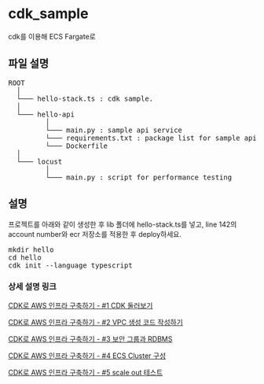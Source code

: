 # cdk_sample

cdk를 이용해 ECS Fargate로 

## 파일 설명
<pre>
ROOT
  │
  └─── hello-stack.ts : cdk sample. 
  │
  └─── hello-api
         │
         └─── main.py : sample api service 
         └─── requirements.txt : package list for sample api service
         └─── Dockerfile
  │
  └─── locust
         │
         └─── main.py : script for performance testing
</pre>

## 설명

프로젝트를 아래와 같이 생성한 후 lib 폴더에 hello-stack.ts를 넣고, line 142의 account number와 ecr 저장소를 적용한 후 deploy하세요.

<pre>
mkdir hello
cd hello
cdk init --language typescript
</pre>

### 상세 설명 링크

[CDK로 AWS 인프라 구축하기 - #1 CDK 둘러보기](https://ongamedev.tistory.com/486)

[CDK로 AWS 인프라 구축하기 - #2 VPC 생성 코드 작성하기](https://ongamedev.tistory.com/487)

[CDK로 AWS 인프라 구축하기 - #3 보안 그룹과 RDBMS](https://ongamedev.tistory.com/488)

[CDK로 AWS 인프라 구축하기 - #4 ECS Cluster 구성](https://ongamedev.tistory.com/489)

[CDK로 AWS 인프라 구축하기 - #5 scale out 테스트](https://ongamedev.tistory.com/490)


